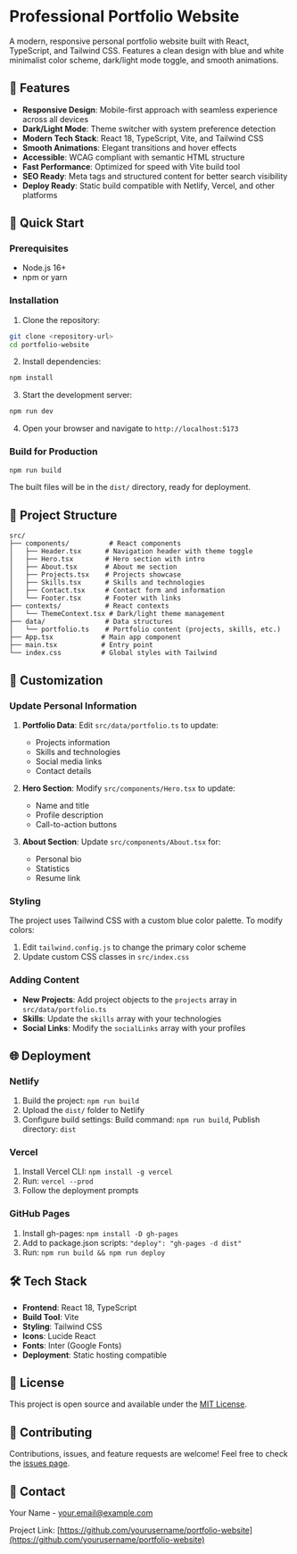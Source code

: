 # Professional Portfolio Website

A modern, responsive personal portfolio website built with React, TypeScript, and Tailwind CSS. Features a clean design with blue and white minimalist color scheme, dark/light mode toggle, and smooth animations.

## 🌟 Features

- **Responsive Design**: Mobile-first approach with seamless experience across all devices
- **Dark/Light Mode**: Theme switcher with system preference detection
- **Modern Tech Stack**: React 18, TypeScript, Vite, and Tailwind CSS
- **Smooth Animations**: Elegant transitions and hover effects
- **Accessible**: WCAG compliant with semantic HTML structure
- **Fast Performance**: Optimized for speed with Vite build tool
- **SEO Ready**: Meta tags and structured content for better search visibility
- **Deploy Ready**: Static build compatible with Netlify, Vercel, and other platforms

## 🚀 Quick Start

### Prerequisites
- Node.js 16+ 
- npm or yarn

### Installation

1. Clone the repository:
```bash
git clone <repository-url>
cd portfolio-website
```

2. Install dependencies:
```bash
npm install
```

3. Start the development server:
```bash
npm run dev
```

4. Open your browser and navigate to `http://localhost:5173`

### Build for Production

```bash
npm run build
```

The built files will be in the `dist/` directory, ready for deployment.

## 📁 Project Structure

```
src/
├── components/          # React components
│   ├── Header.tsx      # Navigation header with theme toggle
│   ├── Hero.tsx        # Hero section with intro
│   ├── About.tsx       # About me section
│   ├── Projects.tsx    # Projects showcase
│   ├── Skills.tsx      # Skills and technologies
│   ├── Contact.tsx     # Contact form and information
│   └── Footer.tsx      # Footer with links
├── contexts/           # React contexts
│   └── ThemeContext.tsx # Dark/light theme management
├── data/               # Data structures
│   └── portfolio.ts    # Portfolio content (projects, skills, etc.)
├── App.tsx            # Main app component
├── main.tsx           # Entry point
└── index.css          # Global styles with Tailwind
```

## 🎨 Customization

### Update Personal Information

1. **Portfolio Data**: Edit `src/data/portfolio.ts` to update:
   - Projects information
   - Skills and technologies
   - Social media links
   - Contact details

2. **Hero Section**: Modify `src/components/Hero.tsx` to update:
   - Name and title
   - Profile description
   - Call-to-action buttons

3. **About Section**: Update `src/components/About.tsx` for:
   - Personal bio
   - Statistics
   - Resume link

### Styling

The project uses Tailwind CSS with a custom blue color palette. To modify colors:

1. Edit `tailwind.config.js` to change the primary color scheme
2. Update custom CSS classes in `src/index.css`

### Adding Content

- **New Projects**: Add project objects to the `projects` array in `src/data/portfolio.ts`
- **Skills**: Update the `skills` array with your technologies
- **Social Links**: Modify the `socialLinks` array with your profiles

## 🌐 Deployment

### Netlify

1. Build the project: `npm run build`
2. Upload the `dist/` folder to Netlify
3. Configure build settings: Build command: `npm run build`, Publish directory: `dist`

### Vercel

1. Install Vercel CLI: `npm install -g vercel`
2. Run: `vercel --prod`
3. Follow the deployment prompts

### GitHub Pages

1. Install gh-pages: `npm install -D gh-pages`
2. Add to package.json scripts: `"deploy": "gh-pages -d dist"`
3. Run: `npm run build && npm run deploy`

## 🛠️ Tech Stack

- **Frontend**: React 18, TypeScript
- **Build Tool**: Vite
- **Styling**: Tailwind CSS
- **Icons**: Lucide React
- **Fonts**: Inter (Google Fonts)
- **Deployment**: Static hosting compatible

## 📝 License

This project is open source and available under the [MIT License](LICENSE).

## 🤝 Contributing

Contributions, issues, and feature requests are welcome! Feel free to check the [issues page](../../issues).

## 📧 Contact

Your Name - your.email@example.com

Project Link: [https://github.com/yourusername/portfolio-website](https://github.com/yourusername/portfolio-website)
